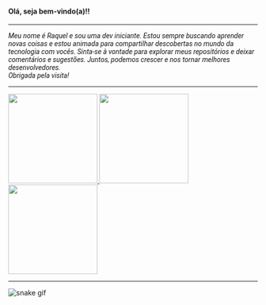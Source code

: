 #### Olá, seja bem-vindo(a)!!
------------
<p style="font-family: 'Roboto', sans-serif;">
<i>
Meu nome é Raquel e sou uma dev iniciante. Estou sempre buscando aprender novas coisas e estou animada para compartilhar descobertas no mundo da tecnologia com vocês. Sinta-se à vontade para explorar meus repositórios e deixar comentários e sugestões. Juntos, podemos crescer e nos tornar melhores desenvolvedores. <br>
Obrigada pela visita!
</i>
</p>

-------------
       
<a href="https://github.com/Kel2203">
  
<img height="180em" src="https://github-readme-stats.vercel.app/api?username=kel2203&show_icons=true&text_color=D90479&bg_color=06111A&border_radius=25&icon_color=FFF&title_color=FFF&border_color=000000&ring_color=D90479&text_bold=true">
  
<img height="180em" src="https://github-readme-stats.vercel.app/api/top-langs/?username=kel2203&text_color=FFF&bg_color=06111A&title_color=FFF&text_bold=false&border_radius=25&layout=compact&border_color=000000">
  
<img height="180em" src="https://github-readme-streak-stats.herokuapp.com?user=Kel2203&theme=dark&border_radius=20&locale=pt_BR&date_format=j%20M%5B%20Y%5D&background=000F27&stroke=EB22D9&ring=EB0ECC&fire=D31BEB&currStreakNum=FFFFFF&currStreakLabel=EBE3E5&sideLabels=EBDFE7">
  
</a>

---------------

![snake gif](https://github.com/Kel2203/Kel2203/blob/output/github-contribution-grid-snake.svg)

